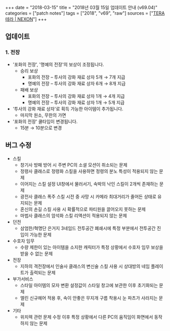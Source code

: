 +++
date = "2018-03-15"
title = "2018년 03월 15일 업데이트 안내 (v69.04)"
categories = ["patch notes"]
tags = ["2018", "v69", "raw"]
sources = ["[TERA 테라 | NEXON](http://tera.nexon.com/news/update/view.aspx?n4articlesn=323)"]
+++

## 업데이트

### **1.** 전장
- '포화의 전장', '명예의 전장'의 보상이 조정됩니다.
  - 승리 보상
    - 포화의 전장 – 투사의 강화 재료 상자 5개 → 7개 지급
    - 명예의 전장 – 투사의 강화 재료 상자 6개 → 8개 지급
  - 패배 보상
    - 포화의 전장 – 투사의 강화 재료 상자 1개 → 4개 지급
    - 명예의 전장 – 투사의 강화 재료 상자 1개 → 5개 지급
- '투사의 강화 재료 상자'로 획득 가능한 아이템이 추가됩니다.
  - 마지막 원소, 무한의 가면
- '포화의 전장' 쿨타임이 변경됩니다.
  - 15분 → 10분으로 변경

## 버그 수정

- 스킬
  - 창기사 방패 방어 시 주변 PC의 소셜 모션이 취소되는 문제
  - 정령사 클래스로 정령화 스킬을 사용하면 정령의 분노 특성이 적용되지 않는 문제
  - 이어지는 스킬 설정 UI창에서 물러서기, 속박의 낙인 스킬이 2개씩 존재하는 문제
  - 광전사 클래스 폭주 스킬 시전 중 사망 시 카메라 최대거리가 줄어든 상태로 유지되는 문제
  - 혼신의 손길 스킬 사용 시 확률적으로 파티원을 끌어오지 못하는 문제
  - 마법사 클래스의 암석화 스킬 리액션이 적용되지 않는 문제
- 던전
  - 삼엄한/혁명단 은거지 3네임드 전투공간 폐쇄시에 특정 부분에서 전투공간 진입이 가능한 문제
- 수호자 임무
  - 수량 제한이 있는 아이템을 소지한 캐릭터가 특정 상황에서 수호자 임무 보상을 받을 수 없는 문제
- 전장
  - 지하의 격전장에서 인술사 클래스의 변신술 스킬 사용 시 상대방의 네임 플레이트가 출력되는 문제
- 부가서비스
  - 스타일 아이템의 모자 변환 설정값이 스타일 창고에 보관한 이후 초기화되는 문제
  - 엘린 신규헤어 적용 후, 속이 안좋은 무지개 구름 착용시 눈 파츠가 사라지는 문제
- 기타
  - 위치렉 관련 문제 수정 이후 특정 상황에서 다른 PC의 움직임이 화면에서 동작하지 않는 문제
